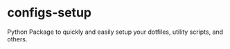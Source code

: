 # configs-setup
Python Package to quickly and easily setup your dotfiles, utility scripts, and others.
